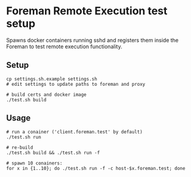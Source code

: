 Foreman Remote Execution test setup
===================================

Spawns docker containers running sshd and registers them inside the Foreman to test
remote execution functionality.

Setup
-----

```
cp settings.sh.example settings.sh
# edit settings to update paths to foreman and proxy

# build certs and docker image
./test.sh build
```

Usage
-----

```
# run a conainer ('client.foreman.test' by default)
./test.sh run

# re-build
./test.sh build && ./test.sh run -f

# spawn 10 conainers:
for x in {1..10}; do ./test.sh run -f -c host-$x.foreman.test; done
```
